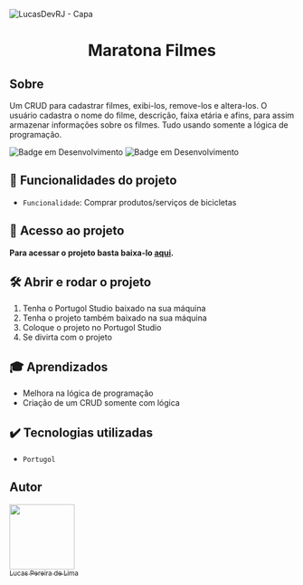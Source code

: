![LucasDevRJ - Capa](https://user-images.githubusercontent.com/95040236/147415952-3be56c26-f85d-4489-bb6b-e32128ac7ce3.png)

<h1 align="center"> Maratona Filmes </h1>

## Sobre

Um CRUD para cadastrar filmes, exibi-los, remove-los e altera-los. O usuário cadastra o nome do filme, descrição, faixa etária e afins, para assim armazenar informações sobre os filmes. Tudo usando somente a lógica de programação.

![Badge em Desenvolvimento](http://img.shields.io/static/v1?label=STATUS&message=%20Finalizado&color=GREEN&style=for-the-badge)
![Badge em Desenvolvimento](http://img.shields.io/static/v1?label=Desenvolvedor&message=%20LucasDevRJ&color=GREEN&style=for-the-badge)

## :hammer: Funcionalidades do projeto

- `Funcionalidade`: Comprar produtos/serviços de bicicletas

## 📁 Acesso ao projeto

**Para acessar o projeto basta baixa-lo <a href="https://github.com/LucasDevRJ/maratona_filmes/archive/refs/heads/main.zip">aqui</a>.**

## 🛠️ Abrir e rodar o projeto

1. Tenha o Portugol Studio baixado na sua máquina
2. Tenha o projeto também baixado na sua máquina
3. Coloque o projeto no Portugol Studio
4. Se divirta com o projeto

## :mortar_board: Aprendizados 
- Melhora na lógica de programação
- Criação de um CRUD somente com lógica

## ✔️ Tecnologias utilizadas

- ``Portugol``

## Autor

[<img src="https://avatars.githubusercontent.com/u/95040236?v=4" width=115><br><sub>Lucas Pereira de Lima</sub>](https://github.com/LucasDevRJ)
